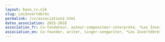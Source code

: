 ```yaml
---
layout: base_cv.njk
slug: LesInvertébrés
permalink: /cv/association2.html
dates_association: 2015-2018
association_fr: Co-fondateur, auteur-compositeur-interprète, *Les Invertébrés*, Genève, CH
association_en: Co-founder, writer, singer-songwriter, *Les Invertébrés*, Geneva, CH
---
```

